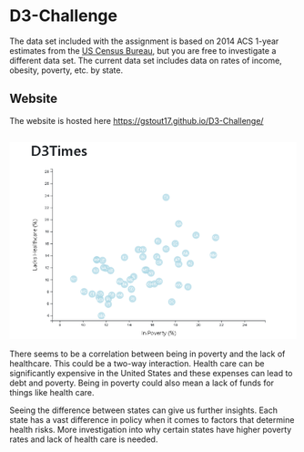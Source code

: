 # D3-Challenge

The data set included with the assignment is based on 2014 ACS 1-year estimates from the [US Census Bureau](https://data.census.gov/cedsci/), but you are free to investigate a different data set. The current data set includes data on rates of income, obesity, poverty, etc. by state.

## Website
The website is hosted here
https://gstout17.github.io/D3-Challenge/

## 
<img src="https://github.com/GStout17/D3-Challenge/blob/main/assets/Images/d3.Chart.png">

There seems to be a correlation between being in poverty and the lack of healthcare. This could be a two-way interaction. Health care can be significantly expensive in the United States and these expenses can lead to debt and poverty. Being in poverty could also mean a lack of funds for things like health care. 

Seeing the difference between states can give us further insights. Each state has a vast difference in policy when it comes to factors that determine health risks. More investigation into why certain states have higher poverty rates and lack of health care is needed. 
